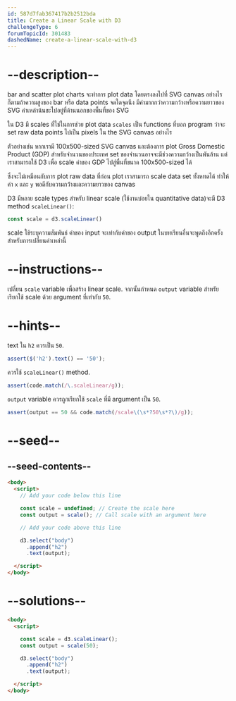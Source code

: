 ```yaml
---
id: 587d7fab367417b2b2512bda
title: Create a Linear Scale with D3
challengeType: 6
forumTopicId: 301483
dashedName: create-a-linear-scale-with-d3
---
```


# --description--

bar and scatter plot charts จะทำการ plot data โดยตรงลงไปที่ SVG canvas อย่างไรก็ตามถ้าความสูงของ bar หรือ data points จดใดจุดนึง มีค่ามากกว่าความกว้างหรือความยาวของ SVG ค่าเหล่าน้นขะไปอยู่ที่ด้านนอกของพื้นที่ของ SVG

ใน D3 มี scales ที่ใช่ในการช่วย plot data `scales` เป็น functions ที่บอก program ว่าจะ set raw data points ไปเป็น pixels ใน the SVG canvas อย่างไร

ตัวอย่างเช่น หากเรามี 100x500-sized SVG canvas และต้องการ plot Gross Domestic Product (GDP) สำหรับจำนวนของประเทศ set ของจำนวนอาจจะมีช่วงความกว้างเป็นพันล้าน แต่เราสามารถใช้ D3 เพื่อ scale ค่าของ GDP ไปสู่พื่นที่ขนาด 100x500-sized ได้

ซึ่งจะไม่เหมือนกับการ plot raw data ที่ก่อน plot เราสามารถ scale data set ทั้งหทดได้ ทำให้ค่า `x` และ `y` พอดีกับความกว่้างและความยาวของ canvas

D3 มีหลาย scale types สำหรับ linear scale (ใช้งานบ่อยใน quantitative data)จะมี D3 method `scaleLinear()`:

```js
const scale = d3.scaleLinear()
```

scale ใช้ระบุความสัมพันธ์ ค่าของ input จะเท่ากับค่าของ output ในบทเรียนอื่นจะพูดถึงอีกครั้งสำหรับการเปลี่ยนค่าเหล่านี้

# --instructions--

เปลี่ยน `scale` variable เพื่อสร้าง linear scale. จากนั้นกำหนด `output` variable สำหรัยเรียกใช้ scale ด้วย argument ที่เท่ากับ `50`.

# --hints--

text ใน `h2` ควรเป็น `50`.

```js
assert($('h2').text() == '50');
```

ควรใช้ `scaleLinear()` method.

```js
assert(code.match(/\.scaleLinear/g));
```

`output` variable ควรถูกเรียกใช้ `scale` ที่มี argument เป็น `50`.

```js
assert(output == 50 && code.match(/scale\(\s*?50\s*?\)/g));
```

# --seed--

## --seed-contents--

```html
<body>
  <script>
    // Add your code below this line

    const scale = undefined; // Create the scale here
    const output = scale(); // Call scale with an argument here

    // Add your code above this line

    d3.select("body")
      .append("h2")
      .text(output);

  </script>
</body>
```

# --solutions--

```html
<body>
  <script>

    const scale = d3.scaleLinear();
    const output = scale(50); 

    d3.select("body")
      .append("h2")
      .text(output);

  </script>
</body>
```
